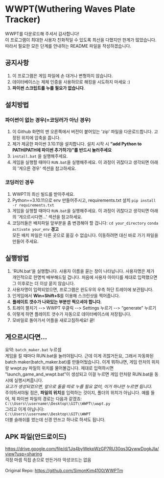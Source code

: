 # WWPT(Wuthering Waves Plate Tracker)
WWPT를 다운로드해 주셔서 감사합니다! <br>
이 프로그램이 최대한 사용자 친화적일 수 있도록 최선을 다했지만 한계가 많았습니다. 따라서 필요한 모든 단계를 안내하는 README 파일을 작성하겠습니다.

## 공지사항
1. 이 프로그램은 게임 파일에 손 대거나 변형하지 않습니다.
2. 데이터베이스는 제체 인증을 사용하므로 해킹을 시도하지 마세요 :)
3. **파이썬 스크립트를 누를 필요가 없습니다**.

## 설치방법
### 파이썬이 없는 경우(=코딩러가 아닌 경우)
1. 이 Github 화면의 맨 오른쪽에서 버전이 붙어있는 'zip' 파일을 다운로드합니다. 고정된 위치에 압축을 풉니다.
2. 제가 제공한 파이썬 3.10.11을 설치합니다. 설치 시작 시 **“add Python to PATH(PATH에 파이썬 추가하기)”를 반드시 눌러주세요**
3. `install.bat` 을 실행해주세요.
4. 게임을 실행할 때마다 `RUN.bat`을 실행해주세요. 이 과정이 귀찮다고 생각되면 아래의 '게으른 경우' 섹션을 참고하세요.
### 코딩러인 경우
1. WWPT의 최신 빌드를 받아주세요.
2. Python==3.10.11으로 env 만들어주시고, requirements.txt 설치
```pip install -r requirements.txt```
3. 게임을 실행할 때마다 `RUN.bat`을 실행해주세요. 이 과정이 귀찮다고 생각되면 아래의 '게으르시다면...' 섹션을 참고하세요.
4. 코딩러들은 배치파일 앞부분을 좀 변경해야 할 겁니다:
`cd your_directory`
`conda activate your_env`
**경고**<br>
모든 배치 파일은 다른 곳으로 옮길 수 없습니다. 이동하려면 대신 바로 가기 파일을 만들어 주세요.

## 실행방법
1. 'RUN.bat'을 실행합니다. 사용자 이름을 묻는 창이 나타납니다. 사용자명은 제가 개인적으로 한명씩 배부해드릴 겁니다. 처음에 사용자 아이디를 제대로 입력했으면 그 이후로는 더 이상 묻지 않습니다.
2. 사용자명이 입력되었으면, 프로그램은 윈도우의 우측 하단 트레이에 보관됩니다.
3. 인게임에서 **Win+Shift+S**를 이용해 스크린샷을 찍어줍니다.
4. **플레이트 갯수가 나와있는 부분만 찍으셔야 합니다.**
5. 트레이 펼치기 --> WWPT 우클릭 --> Settings 누르기 --> “generate” 누르기
6. 이렇게 하면 플레이트 갯수가 자동으로 데이터베이스에 저장됩니다.
7. 모바일로 돌아가서 어플을 새로고침하세요! 끝!

## 게으르시다면...
요약: `batch_maker.bat` 누르셈<br>
게임을 킬 때마다 RUN.bat을 눌러야됩니다. 근데 이게 귀찮거든요, 그래서 자동화된 batch maker(batch_maker.bat)를 만들어뒀습니다. 이게 뭐하냐면, 게임 런처의 위치랑 wwpt.py 파일의 위치를 물어볼겁니다. 제대로 입력하시면 "launch_game_and_wwpt.bat"이 생성되고 이걸 누르면 게임 런처랑 RUN.bat을 동시에 실행시켜줍니다.<br>
*요고가 생성되었으면, 앞으로 둘을 따로 누를 필요 없이, 이거 하나만 누르면 됩니다.*<br>
주의하셔야될 점은, **파일의 위치**를 입력하는 것이지, 폴더의 위치가 아닙니다. 예를 들어, 제 파이썬 파일의 경로는 다음과 같겠죠:<br>
`C:\\Users\\username\\Desktop\\GIT\\WWPT\\wwpt.py`<br>
그리고 이게 아닙니다:<br>
`C:\\Users\\username\\Desktop\\GIT\\WWPT`<br>
더블 슬래쉬를 썼는데 신경 안쓰고 하나로 하셔도 됩니다.

## APK 파일(안드로이드)
https://drive.google.com/file/d/1Jq4byWekpWzGP7RU30qs3QywwDogkJIa/view?usp=sharing <br>
걱정 마셈 직접 손으로 만든거라 악성코드는 없음<br>
<br>
Original Repo: https://github.com/SimonKim4100/WWPTm
